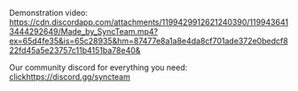 Demonstration video: https://cdn.discordapp.com/attachments/1199429912621240390/1199436413444292649/Made_by_SyncTeam.mp4?ex=65d4fe35&is=65c28935&hm=87477e8a1a8e4da8cf701ade372e0bedcf822fd45a5e23757c11b4151ba78e40&

Our community discord for everything you need: [click](https://discord.gg/syncteam)https://discord.gg/syncteam
